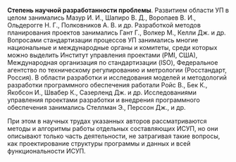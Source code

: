**Степень научной разработанности проблемы**. Развитием области УП в целом занимались Мазур И. И., Шапиро В. Д., Воропаев В. И., Ольдерогге Н. Г., Полковников А. В. и др. Разработкой методов планирования проектов занимались Гант Г., Волкер М., Келли Дж. и др. Вопросами стандартизации процессов УП занимались многие национальные и международные органы и комитеты, среди которых можно выделить Институт управления проектами (PMI, США), Международная организация по стандартизации (ISO), Федеральное агентство по техническому регулированию и метрологии (Росстандарт, Россия). В области разработки и исследования моделей и методологий разработки программного обеспечения работали Ройс В., Бек К., Якобсон И., Швабер К., Сазерленд Дж. и др. Исследованиями управления проектами разработки и внедрения программного обеспечения занимались Стеллман Э., Перссон Дж., и др.

При этом в научных трудах указанных авторов рассматриваются методы и алгоритмы работы отдельных составляющих ИСУП, но они описывают только часть деятельности, не затрагивая такие вопросы, как проектирование структуры программы и данных и всей функциональности ИСУП.
